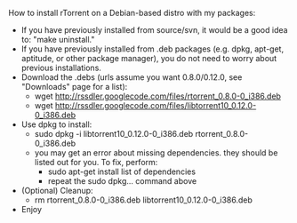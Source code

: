 How to install rTorrent on a Debian-based distro with my packages:

  * If you have previously installed from source/svn, it would be a good idea to: "make uninstall."
  * If you have previously installed from .deb packages (e.g. dpkg, apt-get, aptitude, or other package manager), you do not need to worry about previous installations.
  * Download the .debs (urls assume you want 0.8.0/0.12.0, see "Downloads" page for a list):
    * wget http://rssdler.googlecode.com/files/rtorrent_0.8.0-0_i386.deb
    * wget http://rssdler.googlecode.com/files/libtorrent10_0.12.0-0_i386.deb
  * Use dpkg to install:
    * sudo dpkg -i libtorrent10\_0.12.0-0\_i386.deb rtorrent\_0.8.0-0\_i386.deb
    * you may get an error about missing dependencies. they should be listed out for you. To fix, perform:
      * sudo apt-get install list of dependencies
      * repeat the sudo dpkg... command above
  * (Optional) Cleanup:
    * rm rtorrent\_0.8.0-0\_i386.deb libtorrent10\_0.12.0-0\_i386.deb
  * Enjoy